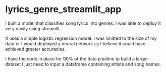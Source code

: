 # lyrics_genre_streamlit_app
I built a model that classifies song lyrics into genres. I was able to deploy it very easily using streamlit.

It uses a simple logistic regression model. I was limitted to the size of my data or I would deployed a neural network as I believe it could have achieved greater accuracies.

I have the code in place for 90% of the data pipeline to build a larger dataset I just need to input a dataframe containing artists and song names.
